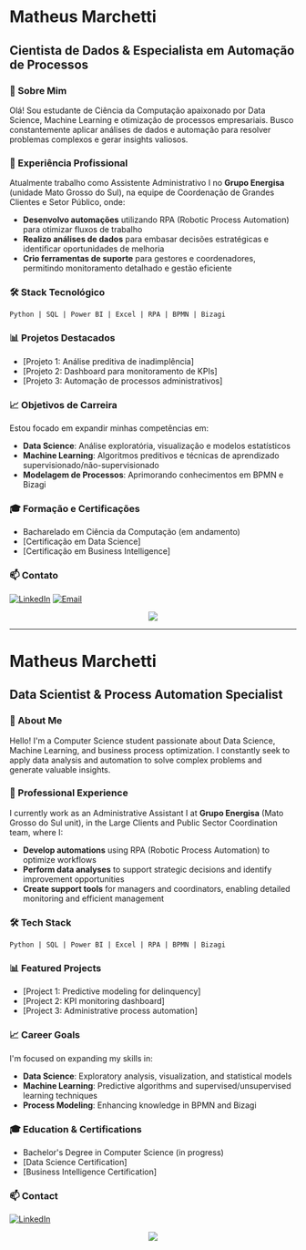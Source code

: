 # Matheus Marchetti
## Cientista de Dados & Especialista em Automação de Processos

### 👋 Sobre Mim
Olá! Sou estudante de Ciência da Computação apaixonado por Data Science, Machine Learning e otimização de processos empresariais. Busco constantemente aplicar análises de dados e automação para resolver problemas complexos e gerar insights valiosos.

### 💼 Experiência Profissional
Atualmente trabalho como Assistente Administrativo I no **Grupo Energisa** (unidade Mato Grosso do Sul), na equipe de Coordenação de Grandes Clientes e Setor Público, onde:

- **Desenvolvo automações** utilizando RPA (Robotic Process Automation) para otimizar fluxos de trabalho
- **Realizo análises de dados** para embasar decisões estratégicas e identificar oportunidades de melhoria
- **Crio ferramentas de suporte** para gestores e coordenadores, permitindo monitoramento detalhado e gestão eficiente

### 🛠️ Stack Tecnológico
```
Python | SQL | Power BI | Excel | RPA | BPMN | Bizagi
```

### 📊 Projetos Destacados
- [Projeto 1: Análise preditiva de inadimplência]
- [Projeto 2: Dashboard para monitoramento de KPIs]
- [Projeto 3: Automação de processos administrativos]

### 📈 Objetivos de Carreira
Estou focado em expandir minhas competências em:
- **Data Science**: Análise exploratória, visualização e modelos estatísticos
- **Machine Learning**: Algoritmos preditivos e técnicas de aprendizado supervisionado/não-supervisionado
- **Modelagem de Processos**: Aprimorando conhecimentos em BPMN e Bizagi

### 🎓 Formação e Certificações
- Bacharelado em Ciência da Computação (em andamento)
- [Certificação em Data Science]
- [Certificação em Business Intelligence]

### 📫 Contato
[![LinkedIn](https://img.shields.io/badge/-LinkedIn-0077B5?style=flat&logo=linkedin&logoColor=white)](https://www.linkedin.com/in/matheusleomarchetti/)
[![Email](https://img.shields.io/badge/-Email-D14836?style=flat&logo=gmail&logoColor=white)](mailto:seu.email@exemplo.com)

<p align="center">
  <img src="https://github-readme-stats.vercel.app/api/top-langs/?username=matheuslmarchetti&layout=compact&langs_count=10&theme=dark"/>
</p>

---

# Matheus Marchetti
## Data Scientist & Process Automation Specialist

### 👋 About Me
Hello! I'm a Computer Science student passionate about Data Science, Machine Learning, and business process optimization. I constantly seek to apply data analysis and automation to solve complex problems and generate valuable insights.

### 💼 Professional Experience
I currently work as an Administrative Assistant I at **Grupo Energisa** (Mato Grosso do Sul unit), in the Large Clients and Public Sector Coordination team, where I:

- **Develop automations** using RPA (Robotic Process Automation) to optimize workflows
- **Perform data analyses** to support strategic decisions and identify improvement opportunities
- **Create support tools** for managers and coordinators, enabling detailed monitoring and efficient management

### 🛠️ Tech Stack
```
Python | SQL | Power BI | Excel | RPA | BPMN | Bizagi
```

### 📊 Featured Projects
- [Project 1: Predictive modeling for delinquency]
- [Project 2: KPI monitoring dashboard]
- [Project 3: Administrative process automation]

### 📈 Career Goals
I'm focused on expanding my skills in:
- **Data Science**: Exploratory analysis, visualization, and statistical models
- **Machine Learning**: Predictive algorithms and supervised/unsupervised learning techniques
- **Process Modeling**: Enhancing knowledge in BPMN and Bizagi

### 🎓 Education & Certifications
- Bachelor's Degree in Computer Science (in progress)
- [Data Science Certification]
- [Business Intelligence Certification]

### 📫 Contact
[![LinkedIn](https://img.shields.io/badge/-LinkedIn-0077B5?style=flat&logo=linkedin&logoColor=white)](https://www.linkedin.com/in/matheusleomarchetti/)

<p align="center">
  <img src="https://github-readme-stats.vercel.app/api/top-langs/?username=matheuslmarchetti&layout=compact&langs_count=10&theme=dark"/>
</p>
